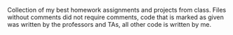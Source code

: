
Collection of my best homework assignments and projects from class. Files without comments did not require comments, code that is marked as given was written by the professors and TAs, all other code is written by me.

